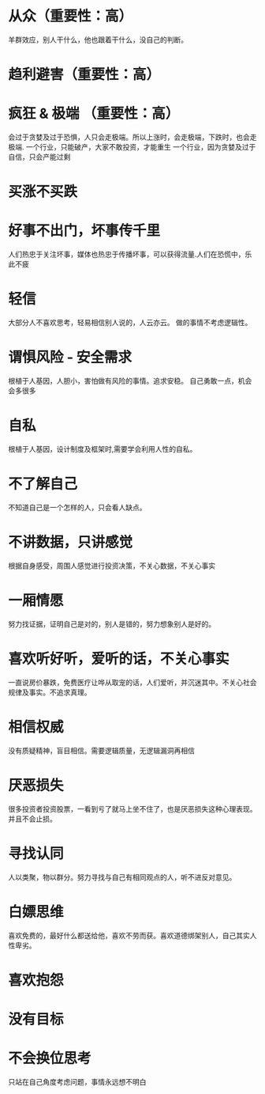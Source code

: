 
# 从众（重要性：高）
羊群效应，别人干什么，他也跟着干什么，没自己的判断。

# 趋利避害（重要性：高）

# 疯狂 & 极端 （重要性：高）
会过于贪婪及过于恐惧，人只会走极端。所以上涨时，会走极端，下跌时，也会走极端.
一个行业，只能破产，大家不敢投资，才能重生
一个行业，因为贪婪及过于自信，只会产能过剩

# 买涨不买跌

# 好事不出门，坏事传千里
人们热忠于关注坏事，媒体也热忠于传播坏事，可以获得流量.人们在恐慌中，乐此不疲

# 轻信
大部分人不喜欢思考，轻易相信别人说的，人云亦云。
做的事情不考虑逻辑性。

# 谓惧风险 - 安全需求
根植于人基因，人胆小，害怕做有风险的事情。追求安稳。
自己勇敢一点，机会会多很多

# 自私
根植于人基因，设计制度及框架时,需要学会利用人性的自私。

# 不了解自己
不知道自己是一个怎样的人，只会看人缺点。

# 不讲数据，只讲感觉
根据自身感受，周围人感觉进行投资决策，不关心数据，不关心事实

# 一厢情愿
努力找证据，证明自己是对的，别人是错的，努力想象别人是好的。

# 喜欢听好听，爱听的话，不关心事实
一直说房价暴跌，免费医疗让哗从取宠的话，人们爱听，并沉迷其中。不关心社会规律及事实。不追求真理。

# 相信权威
没有质疑精神，盲目相信。需要逻辑质量，无逻辑漏洞再相信

# 厌恶损失
很多投资者投资股票，一看到亏了就马上坐不住了，也是厌恶损失这种心理表现。
并且不会止损。

# 寻找认同
人以类聚，物以群分。努力寻找与自己有相同观点的人，听不进反对意见。

# 白嫖思维
喜欢免费的，最好什么都送给他，喜欢不劳而获。喜欢道德绑架别人，自己其实人性卑劣。

# 喜欢抱怨

# 没有目标

# 不会换位思考
只站在自己角度考虑问题，事情永远想不明白

